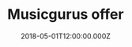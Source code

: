 ---
campaign-uuid: "c-5b031575-73a1-4300-932f-609185399534"
type: "Preview"
category: "Music"
date: "2018-05-01T12:00:00.000Z"
end-date: "2018-06-30T12:00:00.000Z"
disable-form: false
is_promoted: false
has_entry_page: false
title: "Musicgurus offer"
competition-description: "<p>Start learning the drums today with a special 30% offer\
  \ at Musicgurus & Rockschool!</p>\r\n<p>Rockschool drum courses on MusicGurus are\
  \ for beginners (Debut) all the way through to very advanced musicians (Grade 8)\
  \ so there’s something for every drummer. The pieces in each grade are performed\
  \ and taught by talented pros, and include sheet music, backing tracks and a special\
  \ slow motion and looping video player to help you learn every note played.</p>"
banner-img: "https://assets.expresslyapp.com/asset-c12b4d47-30d2-474e-b951-3945d8d78294.jpg"
logo-left-href: "https://www.musicgurus.com/"
logo-left-image: "https://assets.expresslyapp.com/asset-78f189a4-1ce3-4c02-85c0-e96cd9039121.jpg"
logo-left-title: "MusicGurus"
has-winner: false
---